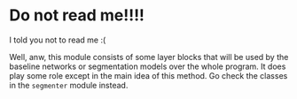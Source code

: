 # Do not read me!!!!

I told you not to read me :(

Well, anw, this module consists of some layer blocks that will be used by the baseline networks or segmentation models over the whole program. It does play some role except in the main idea of this method. Go check the classes in the `segmenter` module instead.